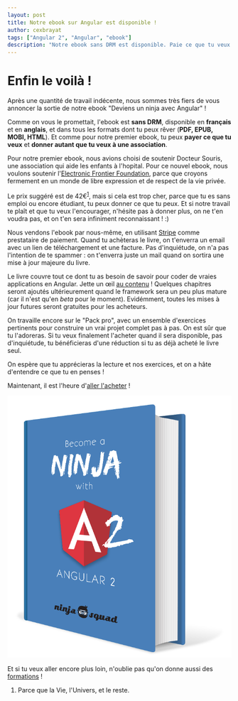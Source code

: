 ```yaml
---
layout: post
title: Notre ebook sur Angular est disponible !
author: cexbrayat
tags: ["Angular 2", "Angular", "ebook"]
description: "Notre ebook sans DRM est disponible. Paie ce que tu veux et apprends Angular !"
---
```


# Enfin le voilà&nbsp;!

Après une quantité de travail indécente, nous sommes très fiers de vous annoncer la sortie de notre ebook "Deviens un ninja avec Angular"&nbsp;!

Comme on vous le promettait, l'ebook est **sans DRM**, disponible en **français** et en **anglais**,
et dans tous les formats dont tu peux rêver (**PDF, EPUB, MOBI, HTML**).
Et comme pour notre premier ebook, tu peux **payer ce que tu veux** et **donner autant que tu veux à une association**.

Pour notre premier ebook, nous avions choisi de soutenir Docteur Souris, une association qui aide les enfants à l'hopital.
Pour ce nouvel ebook, nous voulons soutenir l'[Electronic Frontier Foundation](https://www.eff.org/),
parce que croyons fermement en un monde de libre expression et de respect de la vie privée.

Le prix suggéré est de 42€<sup><a href="#footnote-1">1</a></sup>, mais si cela est trop cher,
parce que tu es sans emploi ou encore étudiant, tu peux donner ce que tu peux.
Et si notre travail te plaît et que tu veux l'encourager, n'hésite pas à donner plus,
on ne t'en voudra pas, et on t'en sera infiniment reconnaissant&nbsp;! :)

Nous vendons l'ebook par nous-même, en utilisant [Stripe](https://stripe.com/fr) comme prestataire de paiement.
Quand tu achèteras le livre, on t'enverra un email avec un lien de téléchargement et une facture.
Pas d'inquiétude, on n'a pas l'intention de te spammer&nbsp;: on t'enverra juste un mail quand on sortira une mise à jour majeure du livre.

Le livre couvre tout ce dont tu as besoin de savoir pour coder de vraies applications en Angular.
Jette un œil [au contenu](https://books.ninja-squad.com/angular#toc)&nbsp;!
Quelques chapitres seront ajoutés ultérieurement quand le framework sera un peu plus mature
(car il n'est qu'en *beta* pour le moment).
Evidémment, toutes les mises à jour futures seront gratuites pour les acheteurs.

On travaille encore sur le "Pack pro", avec un ensemble d'exercices pertinents pour construire un vrai projet complet pas à pas.
On est sûr que tu l'adoreras.
Si tu veux finalement l'acheter quand il sera disponible, pas d'inquiétude,
tu bénéficieras d'une réduction si tu as déjà acheté le livre seul.

On espère que tu apprécieras la lecture et nos exercices, et on a hâte d'entendre ce que tu en penses&nbsp;!

Maintenant, il est l'heure d'[aller l'acheter](https://books.ninja-squad.com/angular#buy)&nbsp;!

<p style="text-align: center;">
<img itemprop="image" class="img-fluid" src="/assets/images/ng2-ebook/ng2-cover.png" alt="Deviens un ninja avec Angular" />
</p>

Et si tu veux aller encore plus loin, n'oublie pas qu'on donne aussi des [formations](https://ninja-squad.fr/training/angular)&nbsp;!

<ol class="footnote">
  <li id="footnote-1">
Parce que la Vie, l'Univers, et le reste.
  </li>
</ol>
